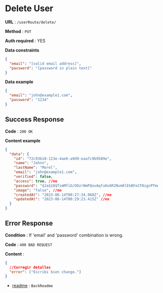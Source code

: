 # Delete User

**URL** : `/userRoute/delete/`

**Method** : `PUT`

**Auth required** : YES

**Data constraints**

```json
{
  "email": "[valid email address]",
  "password": "[password in plain text]"
}
```

**Data example**

```json
{
  "email": "john@example1.com",
  "password": "1234"
}
```

## Success Response

**Code** : `200 OK`

**Content example**

```json
{
  "data": {
    "id": "72c93b18-123e-4ae6-a9d9-eaa7c9b9589e",
    "name": "Johnn",
    "lastName": "Morel",
    "email": "john@example1.com",
    "verified": false,
    "access": true, //no
    "password": "$2a$10$TsmMfiO/OOzrNmPQovAqfuHs6R2Nvm0lEkBFoCF0ignPTmASQTaK.",
    "image": "false", //no
    "createdAt": "2023-06-14T00:27:34.968Z", //no
    "updatedAt": "2023-06-14T00:29:23.415Z" //no
  }
}
```

## Error Response

**Condition** : If 'email' and 'password' combination is wrong.

**Code** : `400 BAD REQUEST`

**Content** :

```json
{
  //Corregir detalles
  "error": ["Escribi bien chango."]
}
```

- [readme](../../readme.md) : `BackReadme`
